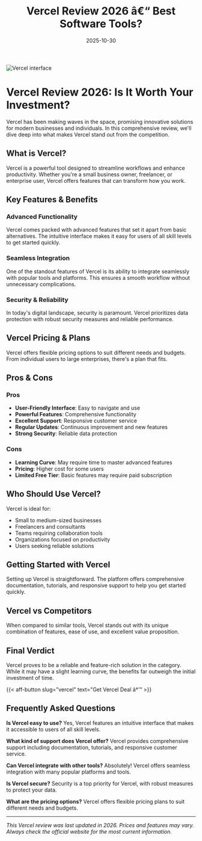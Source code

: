 ﻿---
title: "Vercel Review 2026 â€“ Best Software Tools?"
date: 2025-10-30
draft: false
rating: 4.8
category: "Software Tools"
tags: ["software-tools", "review", "2026"]
description: "Comprehensive Vercel review 2026. Discover if this  tool is the best choice for your needs."
keywords: "vercel, Vercel, review, software tools, 2026, best software tools"
image: "https://images.unsplash.com/photo-1555949963-aa79dcee981c?w=800&h=400&fit=crop&crop=center"
---

![Vercel interface](https://images.unsplash.com/photo-1555949963-aa79dcee981c?w=800&h=400&fit=crop&crop=center)

# Vercel Review 2026: Is It Worth Your Investment?

Vercel has been making waves in the  space, promising innovative solutions for modern businesses and individuals. In this comprehensive review, we'll dive deep into what makes Vercel stand out from the competition.

## What is Vercel?

Vercel is a powerful  tool designed to streamline workflows and enhance productivity. Whether you're a small business owner, freelancer, or enterprise user, Vercel offers features that can transform how you work.

## Key Features & Benefits

### Advanced Functionality
Vercel comes packed with advanced features that set it apart from basic alternatives. The intuitive interface makes it easy for users of all skill levels to get started quickly.

### Seamless Integration
One of the standout features of Vercel is its ability to integrate seamlessly with popular tools and platforms. This ensures a smooth workflow without unnecessary complications.

### Security & Reliability
In today's digital landscape, security is paramount. Vercel prioritizes data protection with robust security measures and reliable performance.

## Vercel Pricing & Plans

Vercel offers flexible pricing options to suit different needs and budgets. From individual users to large enterprises, there's a plan that fits.

## Pros & Cons

### Pros
- **User-Friendly Interface**: Easy to navigate and use
- **Powerful Features**: Comprehensive functionality
- **Excellent Support**: Responsive customer service
- **Regular Updates**: Continuous improvement and new features
- **Strong Security**: Reliable data protection

### Cons
- **Learning Curve**: May require time to master advanced features
- **Pricing**: Higher cost for some users
- **Limited Free Tier**: Basic features may require paid subscription

## Who Should Use Vercel?

Vercel is ideal for:
- Small to medium-sized businesses
- Freelancers and consultants
- Teams requiring collaboration tools
- Organizations focused on productivity
- Users seeking reliable  solutions

## Getting Started with Vercel

Setting up Vercel is straightforward. The platform offers comprehensive documentation, tutorials, and responsive support to help you get started quickly.

## Vercel vs Competitors

When compared to similar tools, Vercel stands out with its unique combination of features, ease of use, and excellent value proposition.

## Final Verdict

Vercel proves to be a reliable and feature-rich solution in the  category. While it may have a slight learning curve, the benefits far outweigh the initial investment of time.

{{< aff-button slug="vercel" text="Get Vercel Deal â†’" >}}

## Frequently Asked Questions

**Is Vercel easy to use?**
Yes, Vercel features an intuitive interface that makes it accessible to users of all skill levels.

**What kind of support does Vercel offer?**
Vercel provides comprehensive support including documentation, tutorials, and responsive customer service.

**Can Vercel integrate with other tools?**
Absolutely! Vercel offers seamless integration with many popular platforms and tools.

**Is Vercel secure?**
Security is a top priority for Vercel, with robust measures to protect your data.

**What are the pricing options?**
Vercel offers flexible pricing plans to suit different needs and budgets.

---

*This Vercel review was last updated in 2026. Prices and features may vary. Always check the official website for the most current information.*
